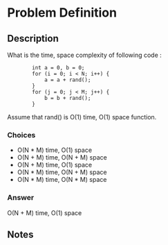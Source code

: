 # Problem Definition

## Description

What is the time, space complexity of following code :

```text
        int a = 0, b = 0;
        for (i = 0; i < N; i++) {
            a = a + rand();
        }
        for (j = 0; j < M; j++) {
            b = b + rand();
        }
```

Assume that rand() is O(1) time, O(1) space function.

### Choices

* O(N * M) time, O(1) space
* O(N + M) time, O(N + M) space
* O(N + M) time, O(1) space
* O(N * M) time, O(N + M) space
* O(N * M) time, O(N * M) space

### Answer

O(N + M) time, O(1) space

## Notes